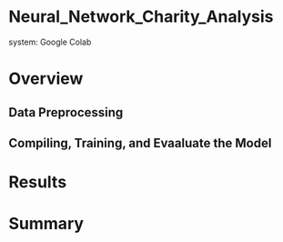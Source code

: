 # Neural_Network_Charity_Analysis
system: Google Colab

# Overview
## Data Preprocessing


## Compiling, Training, and Evaaluate the Model


# Results


# Summary
